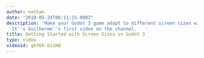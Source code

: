 ```yaml
---
author: nathan
date: "2018-05-24T08:11:15.000Z"
description: 'Make your Godot 3 game adapt to different screen sizes with this tutorial!
  It''s Guilherme''s first video on the channel.   '
title: Getting Started with Screen Sizes in Godot 3
type: video
videoid: gkY6X-bziHQ
---
```

